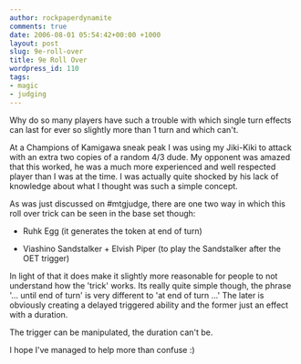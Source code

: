 ```yaml
---
author: rockpaperdynamite
comments: true
date: 2006-08-01 05:54:42+00:00 +1000
layout: post
slug: 9e-roll-over
title: 9e Roll Over
wordpress_id: 110
tags:
- magic
- judging
---
```


Why do so many players have such a trouble with which single turn effects can last for ever so slightly more than 1 turn and which can't.

At a Champions of Kamigawa sneak peak I was using my Jiki-Kiki to attack with an extra two copies of a random 4/3 dude. My opponent was amazed that this worked, he was a much more experienced and well respected player than I was at the time. I was actually quite shocked by his lack of knowledge about what I thought was such a simple concept.

As was just discussed on #mtgjudge, there are one two way in which this roll over trick can be seen in the base set though:
	
  * Ruhk Egg (it generates the token at end of turn)
	
  * Viashino Sandstalker + Elvish Piper (to play the Sandstalker after the OET trigger)

In light of that it does make it slightly more reasonable for people to not understand how the 'trick' works. Its really quite simple though, the phrase '... until end of turn' is very different to 'at end of turn ...' The later is obviously creating a delayed triggered ability and the former just an effect with a duration.

The trigger can be manipulated, the duration can't be.

I hope I've managed to help more than confuse :)
